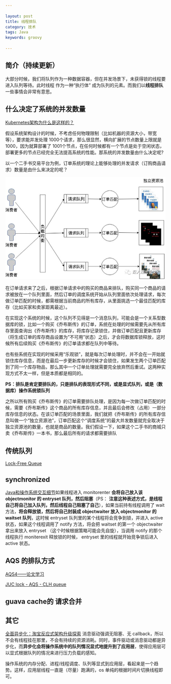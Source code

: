 ```yaml
---

layout: post
title: 线程排队
category: 技术
tags: Java
keywords: groovy

---
```


## 简介（持续更新）

大部分时候，我们将队列作为一种数据容器，但在并发场景下，未获得锁的线程要进入队列等待。此时线程 作为一种“执行体” 成为队列的元素。而我们以**线程排队**一些事情会非常有意思。

## 什么决定了系统的并发数量

[Kubernetes架构为什么是这样的？](https://mp.weixin.qq.com/s/ps34qFlEzQNYbp6ughkrOA)

假设系统架构设计的时候，不考虑任何物理限制（比如机器的资源大小，带宽等），要求能并发处理 1000个请求，那么很显然，横向扩展的节点数量上限就是1000，因为就算部署了 1001个节点，在任何时候都有一个节点是处于空闲状态，部署更多的节点已经完全无法提高系统的性能。那系统的并发数量由什么决定呢?

以一个二手书交易平台为例，订单系统的理论上能够处理的并发请求（订购商品请求）数量是由什么来决定的呢？

![](/public/upload/java/buy_book.png)

在订单请求来了之后，根据订单请求中的购买的商品来排队，购买同一个商品的请求被放在一个队列里面，然后订单的调度系统开始从队列里面依次处理请求，每次做订单匹配的时候，都需根据当前商品的所有库存，从里面挑选一个最佳匹配的库存（比如买家和卖家距离最近）。

在实现这个系统的时候，这个队列不见得是一个消息队列，可能会是一个关系型数据库的锁，比如一个购买《乔布斯传》的订单，系统在处理的时候需要先从所有库存里面查询出《乔布斯传》的库存，将库存记录锁住，并做订单匹配且更新库存（将生成订单的库存商品设置为”不可用”状态）之后，才会将数据库锁释放，这时候所有后续购买《乔布斯传》的订单请求都在队列中等待。

也有些系统在实现的时候采用“乐观锁”，就是每次订单处理时，并不会在一开始就锁住库存信息，而是在最后一步更新库存的时候才会锁住，如果发生两个订单匹配到了同一个库存物品，那么其中一个订单处理就需要完全放弃然后重试。这两种实现方式不太一样，但是本质都是相同的。

**PS：排队是肯定要排队的，只是排队的表现形式不同，或是显式队列，或是（数据库）操作系统锁队列**

之所以所有购买《乔布斯传》的订单需要排队处理，是因为每一次做订单匹配的时候，需要《乔布斯传》这个商品的所有库存信息，并且最后会修改（占用）一部分库存信息的状态。在该订单匹配的场景里面，我们就把《乔布斯传》的所有库存信息叫做一个“独立资源池”，订单匹配这个“调度系统”的最大并发数量就完全取决于独立资源池的数量，也就是商品的数量。我们假设一下，如果这个二手书的商城只卖《乔布斯传》一本书，那么最后所有的请求都需要排队

## 传统队列

[Lock-Free Queue](http://qiankunli.github.io/2018/10/15/lock_free.html)

## synchronized

[Java和操作系统交互细节](https://mp.weixin.qq.com/s/fmS7FtVyd7KReebKzxzKvQ)如果线程进入 monitorenter **会将自己放入该 objectmonitor 的 entryset 队列，然后阻塞**（PS： **注意这种表述方式，是线程自己将自己加入队列，然后线程自己阻塞了自己**），如果当前持有线程调用了 wait 方法，**将会释放锁，然后将自己封装成 objectwaiter 放入 objectmonitor 的 waitset 队列**，这时候 entryset 队列里的某个线程将会竞争到锁，并进入 active 状态，如果这个线程调用了 notify 方法，将会把 waitset 的第一个 objectwaiter 拿出来放入 entryset （这个时候根据策略可能会先自旋），当调用 notify 的那个线程执行 moniterexit 释放锁的时候， entryset 里的线程就开始竞争锁后进入 active 状态。

## AQS 的排队方式

[AQS4——论文学习](http://qiankunli.github.io/2018/06/05/aqs3.html)

[JUC lock - AQS - CLH queue](https://programmer.help/blogs/04.juc-lock-aqs-clh-queue.html)

## guava cache的 请求合并



## 其它

[全面异步化：淘宝反应式架构升级探索](https://www.infoq.cn/article/2upHTmd0pOEUNmhY5-Ay) 消息驱动强调无阻塞、无 callback，所以不会有线程挂在那里，不会有持续的资源消耗。同时，事件驱动或消息驱动都是异步化，而**异步化会将操作系统中的队列情况显式地提升到了应用层**，使得应用层可以显式根据队列的情况来进行压力负载的感知。

操作系统的内存分配、进程/线程调度、队列等显式到应用层，看起来是一个趋势。这样，应用层线程一直是（尽量）跑满的，os 单纯的根据时间片切换线程即可。



